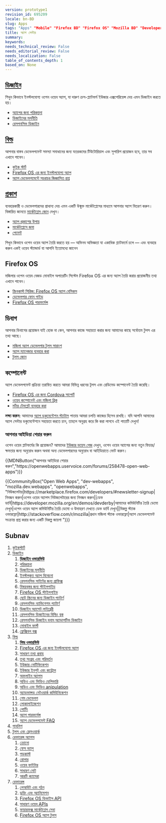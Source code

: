 ```yaml
---
version: prototype1
revision_id: 695209
locale: bn-BD
slug: Apps
tags: "Apps" "Mobile" "Firefox BD" "Firefox OS" "Mozilla BD" "Developers" "Bd developers" "Web Development" "Firefox Developers BD"
title: অ্যাপ সেন্টার
summary: 
keywords: 
needs_technical_review: False
needs_editorial_review: False
needs_localization: False
table_of_contents_depth: 1
based_on: None
---
```

<div class="initial-steps clear" id="sect1">
 <div class="panel">
  <h2 class="section-design" id=".E0.A6.A1.E0.A6.BF.E0.A6.9C.E0.A6.BE.E0.A6.87.E0.A6.A8"><a href="/bn-BD/docs/Web/Apps/Design">ডিজাইন</a></h2>
  <p>শিখুন কিভাবে ইনস্টলযোগ্য ওপেন ওয়েব অ্যাপ, যা দারুণ ক্রস-প্ল্যাটফর্ম ইউজার এক্সপেরিয়েন্স দেয় এমন ডিজাইন করতে হয়।</p>
  <ul class="no-bullets">
   <li><a href="/bn-BD/Apps/Design/Planning_your_app">অ্যাপের জন্য পরিকল্পনা</a></li>
   <li><a href="/bn-BD/docs/Web/Apps/Design/Design_Principles">ডিজাইনের মূলনীতি</a></li>
   <li><a href="/bn-BD/Apps/app_layout/responsive_design_building_blocks">রেসপনসিভ ডিজাইন</a></li>
  </ul>
 </div>
 <div class="panel">
  <h2 class="section-build" id=".E0.A6.AC.E0.A6.BF.E0.A6.B2.E0.A7.8D.E0.A6.A1"><a href="/bn-BD/Apps/Build">বিল্ড</a></h2>
  <p>আপনার বাস্তব ডেভেলপমেন্ট সমস্যা সমাধানের জন্য যতরকমের টিউটোরিয়াল এবং সুপারিশ প্রয়োজন হবে, তার সব এখানে পাবেন।</p>
  <ul class="no-bullets">
   <li><a href="/bn-BD/Apps/Quickstart">কুইক স্টার্ট</a></li>
   <li><a href="/bn-BD/Apps/Build/installable_apps_for_Firefox_OS">Firefox OS এর জন্য ইনস্টলযোগ্য অ্যাপ</a></li>
   <li><a href="/bn-BD/Apps/Developing/App_development_FAQ">অ্যাপ ডেভেলপমেন্টে সচরাচর জিজ্ঞাসিত প্রশ্ন</a></li>
  </ul>
 </div>
 <div class="panel">
  <h2 class="section-publish" id=".E0.A6.AA.E0.A7.8D.E0.A6.B0.E0.A6.95.E0.A6.BE.E0.A6.B6"><a href="/bn-BD/docs/Mozilla/Marketplace">প্রকাশ</a></h2>
  <p>ব্যবহারকারী ও ডেভেলপারদের প্রাধান্য দেয় এমন একটি উন্মুক্ত মার্কেটপ্লেসের মাধ্যমে আপনার অ্যাপ বিতরণ করুন। বিস্তারিত জানতে <a href="/bn-BD/Marketplace">মার্কেটপ্লেস জোন</a> দেখুন।</p>
  <ul class="no-bullets">
   <li><a href="/bn-BD/Marketplace/Publishing/Publish_options">অ্যাপ প্রকাশের উপায়</a></li>
   <li><a href="/bn-BD/Marketplace/Submission/Submitting_an_app">মার্কেটপ্লেসে জমা</a></li>
   <li><a href="/bn-BD/Marketplace/Monetization">পেমেন্ট</a></li>
  </ul>
 </div>
</div>
<div class="summary">
 <p><span class="seoSummary">শিখুন কিভাবে ওপেন ওয়েব অ্যাপ তৈরি করতে হয় — অভিনব অভিজ্ঞতা যা একাধিক প্ল্যাটফর্মে চলে — এবং ব্যবহার করুন একই ওয়েব স্ট্যান্ডার্ড যা আপনি ইতোমধ্যে জানেন</span></p>
</div>
<div class="column-container">
 <div class="column-4">
  <h2 id="Firefox_OS">Firefox OS</h2>
  <p>মজিলার ওপেন ওয়েব বেজড মোবাইল অপারেটিং সিস্টেম Firefox OS এর জন্য অ্যাপ তৈরি করার প্রয়োজনীয় তথ্য এখানে পাবেন।</p>
  <ul>
   <li><a href="/bn-BD/Firefox_OS/Screencast_series:_App_Basics_for_Firefox_OS">স্ক্রিনকাস্ট সিরিজ: Firefox OS অ্যাপ বেসিকস</a></li>
   <li><a href="/bn-BD/Firefox_OS/Developer_phone_guide">ডেভেলপার ফোন গাইড</a></li>
   <li><a href="/bn-BD/Apps/Build/Performance/Firefox_OS_performance_testing">Firefox OS পারফর্মেন্স</a></li>
  </ul>
 </div>
 <div class="column-4">
  <h2 id=".E0.A6.A1.E0.A6.BF.E0.A6.AC.E0.A6.BE.E0.A6.97">ডিবাগ</h2>
  <p>আপনার ডিবাগের প্রয়োজন যাই হোক না কেন, আপনার কাজে সহায়তা করার জন্য আমাদের কাছে সর্বোত্তম টুলস এর তথ্য আছে।</p>
  <ul>
   <li><a href="/bn-BD/Apps/Tools_and_frameworks/App_developer_tools">মজিলা অ্যাপ ডেভেলপার টুলস সারাংশ</a></li>
   <li><a href="/bn-BD/Firefox_OS/Using_the_App_Manager">অ্যাপ ম্যানেজার ব্যবহার করা</a></li>
   <li><a href="/bn-BD/docs/Tools">টুলস জোন</a></li>
  </ul>
 </div>
 <div class="column-4">
  <h2 id=".E0.A6.95.E0.A6.AE.E0.A7.8D.E0.A6.AA.E0.A7.8B.E0.A6.A8.E0.A7.87.E0.A6.A8.E0.A7.8D.E0.A6.9F">কম্পোনেন্ট</h2>
  <p>অ্যাপ ডেভেলপমেন্ট প্রক্রিয়া তরান্বিত করতে আমরা বিভিন্ন ধরনের টূলস এবং রেডিমেড কম্পোনেন্ট তৈরি করেছি।</p>
  <ul>
   <li><a href="/bn-BD/Apps/Tools_and_frameworks/Cordova_support_for_Firefox_OS">Firefox OS এর জন্য Cordova সাপোর্ট</a></li>
   <li><a href="/bn-BD/Apps/Tools_and_frameworks/Web_components">ওয়েব কম্পোনেন্ট এবং মজিলা ব্রিক</a></li>
   <li><a href="/bn-BD/docs/Web/Apps/Developing/App_templates">মর্টার টেমপ্লেট ব্যবহার করা</a></li>
  </ul>
 </div>
</div>
<div class="note">
 <p><strong>লক্ষ্য করুন:</strong> আমাদের <a href="/bn-BD/docs/MDN/Doc_status/Apps">অ্যাপ ডকুমেন্টেশন স্ট্যাটাস</a> পাতায় আমরা চলতি কাজের হিসেব রাখছি। যদি আপনি আমাদের অ্যাপ সেন্টার ডকুমেন্টেশনে সহায়তা করতে চান, তাহলে অনুগ্রহ করে কি করা লাগবে এই পাতাটি দেখুন!</p>
</div>
<div class="column-container zone-callout">
 <h3 id=".E0.A6.86.E0.A6.AA.E0.A6.A8.E0.A6.BE.E0.A6.B0_.E0.A6.86.E0.A6.87.E0.A6.A1.E0.A6.BF.E0.A7.9F.E0.A6.BE_.E0.A6.B6.E0.A7.87.E0.A7.9F.E0.A6.BE.E0.A6.B0_.E0.A6.95.E0.A6.B0.E0.A7.81.E0.A6.A8">আপনার আইডিয়া শেয়ার করুন</h3>
 <p>ওপেন ওয়েব প্লাটফর্মের কি প্রয়োজন? আমাদের <a href="https://openwebapps.uservoice.com/forums/258478-open-web-apps">ইউজার ভয়েস পেজ</a> দেখুন, ওপেন ওয়েব অ্যাপের জন্য নতুন ফিচার/ক্ষমতার জন্য অনুরোধ করুন অথবা অন্য ডেভেলপারদের অনুরোধ বা আইডিয়াতে ভোট করুন।</p>
 {{MDNButton("আপনার আইডিয়া শেয়ার করুন","https://openwebapps.uservoice.com/forums/258478-open-web-apps")}}</div>
<p>{{CommunityBox("Open Web Apps", "dev-webapps", "mozilla.dev.webapps", "openwebapps", "নিউজলেটার|https://marketplace.firefox.com/developers/#newsletter-signup|নিবন্ধন করুন|ওপেন ওয়েব অ্যাপস নিউজলেটারের জন্য নিবন্ধন করুন||ডেভ ডার্বি|https://developer.mozilla.org/en/demos/devderby|আমাদের কমিউনিটির তৈরি ডেমো দেখুন|ওপেন ওয়েব অ্যাপ কমিউনিটির তৈরি ডেমো ও উদাহরণ দেখতে ডেভ ডার্বি দেখুন||বিকল্প স্ট্যাক ওভারফ্লো|http://stackoverflow.com/r/mozilla|প্রধান মজিলা স্ট্যাক ওভারফ্লো|অ্যাপ ডেভেলপমেন্ট সংক্রান্ত প্রশ্ন করার জন্য একটি বিকল্প জায়গা ")}}</p>
<h2 id="Subnav">Subnav</h2>
<ol>
 <li><a href="/bn-BD/Apps/Quickstart">কুইকস্টার্ট</a></li>
 <li><a href="/bn-BD/Apps/Design" title="Information regarding app and interface design practices.">ডিজাইন</a>
  <ol>
   <li><strong><a href="/bn-BD/Apps/Design">ডিজাইন ওভারভিউ</a></strong></li>
   <li><a href="/bn-BD/Apps/Design/Planning_your_app">পরিকল্পনা</a></li>
   <li><a href="/bn-BD/Apps/Design/Design_Principles">ডিজাইনের মূলনীতি</a></li>
   <li><a href="/bn-BD/Apps/Design/Installed_app_considerations">ইনস্টলকৃত অ্যাপ বিবেচনা</a></li>
   <li><a href="/bn-BD/Apps/Design/Graphics_for_responsive_sites">রেসপনসিভ সাইটের জন্য গ্রাফিক্স</a></li>
   <li><a href="/bn-BD/Apps/Design/Content">বিষয়বস্তুর জন্য স্টাইলগাইড</a></li>
   <li><a href="http://www.mozilla.org/en-US/styleguide/products/firefox-os/">Firefox OS স্টাইলগাইড</a></li>
   <li><a href="/bn-BD/Apps/Design/Patterns">ছোট স্ক্রিনের জন্য ডিজাইন প্যাটার্ণ</a></li>
   <li><a href="/bn-BD/Apps/Design/Responsive_Navigation_Patterns">রেসপনসিভ ন্যাভিগেশন প্যাটার্ণ</a></li>
   <li><a href="/bn-BD/Apps/Design/Design_asset_library">ডিজাইন অ্যাসেট লাইব্রেরী</a></li>
   <li><a href="/bn-BD/Apps/app_layout/responsive_design_building_blocks">রেসপনসিভ ডিজাইনের বিল্ডিং ব্লক</a></li>
   <li><a href="/bn-BD/Apps/app_layout/Responsive_design_versus_adaptive_design">রেসপনসিভ ডিজাইন বনাম অ্যাডাপটিভ ডিজাইন</a></li>
   <li><a href="/bn-BD/Apps/app_layout/Mobile_first">মোবাইল ফার্স্ট</a></li>
   <li><a href="/bn-BD/docs/Web/Guide/CSS/Flexible_boxes">ফ্লেক্সিবল বক্স</a></li>
  </ol>
 </li>
 <li><a href="/bn-BD/Apps/Build" title="এই অংশে HTML5 এবং ডিভাইস API (WebAPIs) সহ অ্যাপের ফাংশনালিটি তৈরির ব্যাপারে ডকুমেন্টেশন রয়েছে।">বিল্ড</a>
  <ol>
   <li><strong><a href="/bn-BD/Apps/Build">বিল্ড ওভারভিউ</a></strong></li>
   <li><a href="/bn-BD/Apps/Build/installable_apps_for_Firefox_OS">Firefox OS এর জন্য ইনস্টলযোগ্য অ্যাপ</a></li>
   <li><a href="/bn-BD/Apps/Build/Basic_data_flow">সাধারণ তথ্য প্রবাহ</a></li>
   <li><a href="/bn-BD/Apps/Build/gather_and_modify_data">তথ্য সংগ্রহ এবং পরিবর্তন</a></li>
   <li><a href="/bn-BD/Apps/Build/User_notifications">ইউজার নোটিফিকেশন</a></li>
   <li><a href="/bn-BD/Apps/Build/User_input_methods">ইউজার ইনপুট এবং কন্ট্রোল</a></li>
   <li><a href="/bn-BD/Apps/Build/Offline">অফলাইন অ্যাপস</a></li>
   <li><a href="/bn-BD/Apps/Build/Audio_and_video_delivery">অডিও এবং ভিডিও ডেলিভারি</a></li>
   <li><a href="/bn-BD/Apps/Build/Audio_and_video_manipulation">অডিও এবং ভিডিও anipulation</a></li>
   <li><a href="/bn-BD/Apps/Build/Advanced_network_communication">অ্যাডভান্সড নেটওয়ার্ক কমিউনিকেশন</a></li>
   <li><a href="/bn-BD/docs/Games">গেম ডেভেলপ</a></li>
   <li><a href="/bn-BD/Apps/Build/Localization">লোকালাইজেশন</a></li>
   <li><a href="/bn-BD/Apps/Build/Porting">পোর্টিং</a></li>
   <li><a href="/bn-BD/Apps/Build/Performance">অ্যাপ পারফর্মেন্স</a></li>
   <li><a href="/bn-BD/Apps/Build/App_development_FAQ">অ্যাপ ডেভেলপমেন্ট FAQ</a></li>
  </ol>
 </li>
 <li><a href="/bn-BD/Marketplace">পাবলিশ</a></li>
 <li><a href="/bn-BD/Apps/Tools_and_frameworks">টুলস এবং ফ্রেমওয়ার্ক</a></li>
 <li><a href="/bn-BD/Apps/Reference_apps">রেফারেন্স অ্যাপস</a>
  <ol>
   <li><a href="/bn-BD/Apps/Reference_apps/Chrono">ক্রোনো</a></li>
   <li><a href="/bn-BD/Apps/Reference_apps/Face_value">ফেস ভ্যালু</a></li>
   <li><a href="/bn-BD/Apps/Reference_apps/Podcasts">পডকাস্ট</a></li>
   <li><a href="/bn-BD/Apps/Reference_apps/Roller">রোলার</a></li>
   <li><a href="/bn-BD/Apps/Reference_apps/Webfighter">ওয়েব ফাইটার</a></li>
   <li><a href="/bn-BD/Apps/Reference_apps/General_notes">সাধারণ নোট</a></li>
   <li><a href="/bn-BD/Apps/Reference_apps/rtcamera">আরটি ক্যামেরা</a></li>
  </ol>
 </li>
 <li><a href="/bn-BD/Apps/Reference">রেফারেন্স</a>
  <ol>
   <li><a href="/bn-BD/Apps/Reference/Layout_and_structure">লেআউট এবং গঠন</a></li>
   <li><a href="/bn-BD/Apps/Reference/Drawing_and_animation">ড্রয়িং এবং অ্যানিমেশন</a></li>
   <li><a href="/bn-BD/Apps/Reference/Firefox_OS_device_APIs">Firefox OS ডিভাইস API</a></li>
   <li><a href="/bn-BD/Apps/Reference/General_Web_APIs">সাধারণ ওয়েব APIs</a></li>
   <li><a href="/bn-BD/Apps/Reference/Firefox_Marketplace_services">ফায়ারফক্স মার্কেটপ্লেস সেবা</a></li>
   <li><a href="/bn-BD/Apps/Reference/Firefox_OS_app_tools">Firefox OS অ্যাপ টুলস</a></li>
  </ol>
 </li>
</ol>

